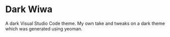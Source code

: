 # Dark Wiwa

A dark Visual Studio Code theme. My own take and tweaks on a dark theme which was generated using yeoman. 
